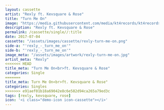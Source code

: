 ```yaml
---
layout: cassette
artist: "Rexly ft. Kevsquare & Rose"
title: "Turn Me On"
image: "https://media.githubusercontent.com/media/kt4records/kt4records.github.io/master/assets/images/socialmedia/rexly-turn-me-on.jpg"
description: "Rexly ft. Kevsquare & Rose"
permalink: /cassette/single//:title
date: 2017-07-04
cassette: "/assets/images/cassette/rexly-turn-me-on.png"
side-a: "'rexly_-_turn_me_on'"
side-b: "'rexly_-_turn_me_on'"
image_meta: "/assets/images/artwork/rexly-turn-me-on.jpg"
artist_meta: "Rexly"
<<<<<<< HEAD
title_meta: "Turn Me On<br>ft. Kevsquare & Rose"
categories: Single
=======
title_meta: Turn Me On<br>ft. Kevsquare & Rose"
categories: Singles
>>>>>>> e91aef01b18a69042e8c6e582d94ca265a79ed3c
tags: [rexly, kevsquare, rose]
icon: '<i class="demo-icon icon-cassette"></i>'
---
```

